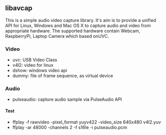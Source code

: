 ## libavcap
This is a simple audio video capture library. 
It's aim is to provide a unified API for Linux, Windows and Mac OS X to capture audio and video from appropriate hardware. 
The supported hardware contain Webcam, RaspberryPi, Laptop Camera which based onUVC. 

### Video
* uvc: USB Video Class
* v4l2: video for linux
* dshow: windows video api
* dummy: file of frame sequence, as virtual device

### Audio
* pulseaudio: capture audio sample via PulseAudio API

#### Test
* ffplay -f rawvideo -pixel_format yuyv422 -video_size 640x480 v4l2.yuv
* ffplay -ar 48000 -channels 2 -f s16le -i pulseaudio.pcm
